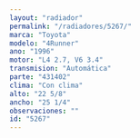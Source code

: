 ```yaml
---
layout: "radiador"
permalink: "/radiadores/5267/"
marca: "Toyota"
modelo: "4Runner"
ano: "1996"
motor: "L4 2.7, V6 3.4"
transmision: "Automática"
parte: "431402"
clima: "Con clima"
alto: "22 5/8"
ancho: "25 1/4"
observaciones: ""
id: "5267"
---
```


